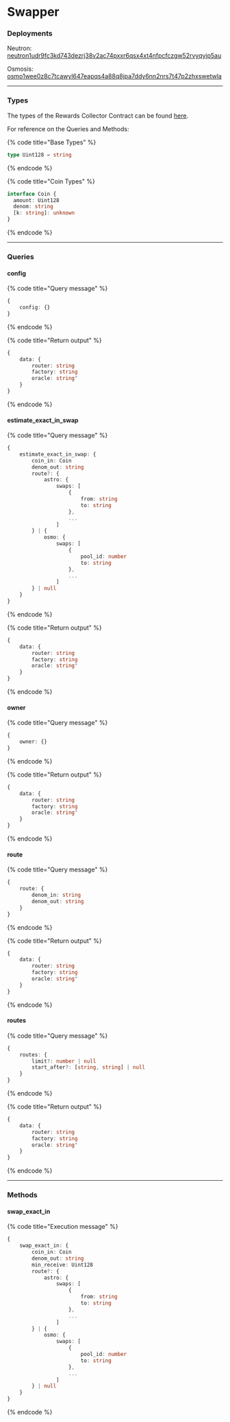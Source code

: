 # Swapper

### Deployments

Neutron: [neutron1udr9fc3kd743dezrj38v2ac74pxxr6qsx4xt4nfpcfczgw52rvyqyjp5au](https://neutron.celat.one/neutron-1/contracts/neutron1udr9fc3kd743dezrj38v2ac74pxxr6qsx4xt4nfpcfczgw52rvyqyjp5au)

Osmosis: [osmo1wee0z8c7tcawyl647eapqs4a88q8jpa7ddy6nn2nrs7t47p2zhxswetwla](https://osmosis.celat.one/osmosis-1/contracts/osmo1wee0z8c7tcawyl647eapqs4a88q8jpa7ddy6nn2nrs7t47p2zhxswetwla)

***

### Types

The types of the Rewards Collector Contract can be found [here](https://github.com/mars-protocol/core-contracts/blob/master/scripts/types/generated/mars-swapper-base/MarsSwapperBase.types.ts).

For reference on the Queries and Methods: &#x20;

{% code title="Base Types" %}
```typescript
type Uint128 = string
```
{% endcode %}

{% code title="Coin Types" %}
```typescript
interface Coin {
  amount: Uint128
  denom: string
  [k: string]: unknown
}
```
{% endcode %}

***

### Queries

#### config

{% code title="Query message" %}
```typescript
{
    config: {}    
}
```
{% endcode %}

{% code title="Return output" %}
```typescript
{
    data: {
        router: string
        factory: string
        oracle: string"
    }
}
```
{% endcode %}

#### estimate\_exact\_in\_swap

{% code title="Query message" %}
```typescript
{
    estimate_exact_in_swap: {
        coin_in: Coin
        denom_out: string
        route?: {
            astro: {
                swaps: [
                    {
                        from: string
                        to: string
                    },
                    ...
                ]
        } | {
            osmo: {
                swaps: [
                    {
                        pool_id: number
                        to: string
                    },
                    ...
                ]
        } | null
    } 
}
```
{% endcode %}

{% code title="Return output" %}
```typescript
{
    data: {
        router: string
        factory: string
        oracle: string"
    }
}
```
{% endcode %}

#### owner

{% code title="Query message" %}
```typescript
{
    owner: {}  
}
```
{% endcode %}

{% code title="Return output" %}
```typescript
{
    data: {
        router: string
        factory: string
        oracle: string"
    }
}
```
{% endcode %}

#### route

{% code title="Query message" %}
```typescript
{
    route: {
        denom_in: string
        denom_out: string
    }
}
```
{% endcode %}

{% code title="Return output" %}
```typescript
{
    data: {
        router: string
        factory: string
        oracle: string"
    }
}
```
{% endcode %}

#### routes

{% code title="Query message" %}
```typescript
{
    routes: {
        limit?: number | null
        start_after?: [string, string] | null
    }
}
```
{% endcode %}

{% code title="Return output" %}
```typescript
{
    data: {
        router: string
        factory: string
        oracle: string"
    }
}
```
{% endcode %}

***

### Methods

#### swap\_exact\_in

{% code title="Execution message" %}
```typescript
{
    swap_exact_in: {
        coin_in: Coin
        denom_out: string
        min_receive: Uint128
        route?: {
            astro: {
                swaps: [
                    {
                        from: string
                        to: string
                    },
                    ...
                ]
        } | {
            osmo: {
                swaps: [
                    {
                        pool_id: number
                        to: string
                    },
                    ...
                ]
        } | null
    }
}
```
{% endcode %}
